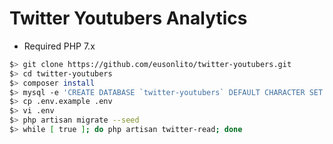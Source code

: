 # Twitter Youtubers Analytics

* Required PHP 7.x

```bash
$> git clone https://github.com/eusonlito/twitter-youtubers.git
$> cd twitter-youtubers
$> composer install
$> mysql -e 'CREATE DATABASE `twitter-youtubers` DEFAULT CHARACTER SET utf8 COLLATE utf8_unicode_ci;'
$> cp .env.example .env
$> vi .env
$> php artisan migrate --seed
$> while [ true ]; do php artisan twitter-read; done
```